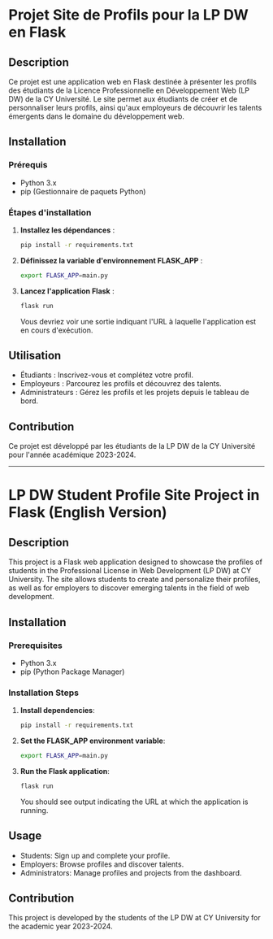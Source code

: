 
# Projet Site de Profils pour la LP DW en Flask

## Description

Ce projet est une application web en Flask destinée à présenter les profils des étudiants de la Licence Professionnelle en Développement Web (LP DW) de la CY Université. Le site permet aux étudiants de créer et de personnaliser leurs profils, ainsi qu'aux employeurs de découvrir les talents émergents dans le domaine du développement web.

## Installation

### Prérequis

- Python 3.x
- pip (Gestionnaire de paquets Python)

### Étapes d'installation

1. **Installez les dépendances** :
    ```bash
    pip install -r requirements.txt
    ```
2. **Définissez la variable d'environnement FLASK_APP** :
    ```bash
    export FLASK_APP=main.py
    ```
3. **Lancez l'application Flask** :
    ```bash
    flask run
    ```
    Vous devriez voir une sortie indiquant l'URL à laquelle l'application est en cours d'exécution.

## Utilisation

- Étudiants : Inscrivez-vous et complétez votre profil.
- Employeurs : Parcourez les profils et découvrez des talents.
- Administrateurs : Gérez les profils et les projets depuis le tableau de bord.

## Contribution

Ce projet est développé par les étudiants de la LP DW de la CY Université pour l'année académique 2023-2024.

---

# LP DW Student Profile Site Project in Flask (English Version)

## Description

This project is a Flask web application designed to showcase the profiles of students in the Professional License in Web Development (LP DW) at CY University. The site allows students to create and personalize their profiles, as well as for employers to discover emerging talents in the field of web development.

## Installation

### Prerequisites

- Python 3.x
- pip (Python Package Manager)

### Installation Steps

1. **Install dependencies**:
    ```bash
    pip install -r requirements.txt
    ```
2. **Set the FLASK_APP environment variable**:
    ```bash
    export FLASK_APP=main.py
    ```
3. **Run the Flask application**:
    ```bash
    flask run
    ```
    You should see output indicating the URL at which the application is running.

## Usage

- Students: Sign up and complete your profile.
- Employers: Browse profiles and discover talents.
- Administrators: Manage profiles and projects from the dashboard.

## Contribution

This project is developed by the students of the LP DW at CY University for the academic year 2023-2024.
